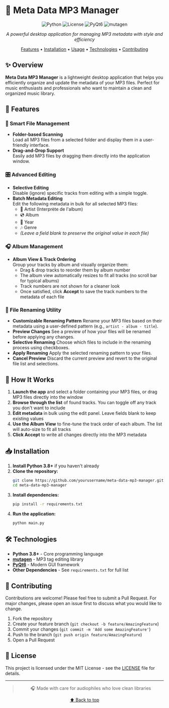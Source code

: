 # 🎵 Meta Data MP3 Manager

<div align="center">

![Python](https://img.shields.io/badge/python-3.8+-blue.svg)
![License](https://img.shields.io/badge/license-MIT-green.svg)
![PyQt6](https://img.shields.io/badge/PyQt6-6.0+-blue.svg)
![mutagen](https://img.shields.io/badge/mutagen-latest-orange.svg)

*A powerful desktop application for managing MP3 metadata with style and efficiency*

[Features](#-features) • [Installation](#-installation) • [Usage](#-how-it-works) • [Technologies](#-technologies) • [Contributing](#-contributing)

</div>

## ✨ Overview

**Meta Data MP3 Manager** is a lightweight desktop application that helps you efficiently organize and update the metadata of your MP3 files. Perfect for music enthusiasts and professionals who want to maintain a clean and organized music library.

## 🚀 Features

### 📁 Smart File Management
- **Folder-based Scanning**  
  Load all MP3 files from a selected folder and display them in a user-friendly interface.
- **Drag-and-Drop Support**  
  Easily add MP3 files by dragging them directly into the application window.

### 🎛️ Advanced Editing
- **Selective Editing**  
  Disable (ignore) specific tracks from editing with a simple toggle.
- **Batch Metadata Editing**  
  Edit the following metadata in bulk for all selected MP3 files:
  - 🎤 Artist (Interprète de l'album)
  - 💿 Album
  - 📅 Year
  - 🎶 Genre
  - _(Leave a field blank to preserve the original value in each file)_

### 🎧 Album Management
- **Album View & Track Ordering**  
  Group your tracks by album and visually organize them:
  - Drag & drop tracks to reorder them by album number
  - The album view automatically resizes to fit all tracks (no scroll bar for typical albums)
  - Track numbers are not shown for a cleaner look
  - Once satisfied, click **Accept** to save the track numbers to the metadata of each file

### 🎵 File Renaming Utility
- **Customizable Renaming Pattern**
  Rename your MP3 files based on their metadata using a user-defined pattern (e.g., `artist - album - title`).
- **Preview Changes**
  See a preview of how your files will be renamed before applying any changes.
- **Selective Renaming**
  Choose which files to include in the renaming process using checkboxes.
- **Apply Renaming**
  Apply the selected renaming pattern to your files.
- **Cancel Preview**
  Discard the current preview and revert to the original file list and selections.

## 🧩 How It Works

1. **Launch the app** and select a folder containing your MP3 files, or drag MP3 files directly into the window
2. **Browse through the list** of found tracks. You can toggle off any track you don't want to include
3. **Edit metadata** in bulk using the edit panel. Leave fields blank to keep existing values
4. **Use the Album View** to fine-tune the track order of each album. The list will auto-size to fit all tracks
5. **Click Accept** to write all changes directly into the MP3 metadata

## 📥 Installation

1. **Install Python 3.8+** if you haven't already
2. **Clone the repository:**
   ```bash
   git clone https://github.com/yourusername/meta-data-mp3-manager.git
   cd meta-data-mp3-manager
   ```
3. **Install dependencies:**
   ```bash
   pip install -r requirements.txt
   ```
4. **Run the application:**
   ```bash
   python main.py
   ```

## 🛠 Technologies

- **Python 3.8+** - Core programming language
- **[mutagen](https://mutagen.readthedocs.io/)** - MP3 tag editing library
- **[PyQt6](https://pypi.org/project/PyQt6/)** - Modern GUI framework
- **Other Dependencies** - See `requirements.txt` for full list

## 🤝 Contributing

Contributions are welcome! Please feel free to submit a Pull Request. For major changes, please open an issue first to discuss what you would like to change.

1. Fork the repository
2. Create your feature branch (`git checkout -b feature/AmazingFeature`)
3. Commit your changes (`git commit -m 'Add some AmazingFeature'`)
4. Push to the branch (`git push origin feature/AmazingFeature`)
5. Open a Pull Request

## 📃 License

This project is licensed under the MIT License - see the [LICENSE](LICENSE) file for details.

---

<div align="center">

> 🎧 Made with care for audiophiles who love clean libraries

[⬆ Back to top](#-meta-data-mp3-manager)

</div>
